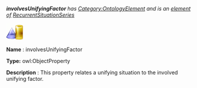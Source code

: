 ___involvesUnifyingFactor__ 
 has
 [Category:OntologyElement](../../Category/OntologyElement "Category:OntologyElement") 
 and is an
 [element of](../../Property/ElementOf "Property:ElementOf") 
[RecurrentSituationSeries](../../Submissions/RecurrentSituationSeries "Submissions:RecurrentSituationSeries")_




  





[![ObjectProperty](../public/images/thumb/c/c3/ObjectProperty.gif/45px-ObjectProperty.gif)](../../Image/ObjectProperty.gif "ObjectProperty")


__Name__ 
 : involvesUnifyingFactor
 



__Type:__ 
 owl:ObjectProperty
 



__Description__ 
 : This property relates a unifying situation to the involved unifying factor.